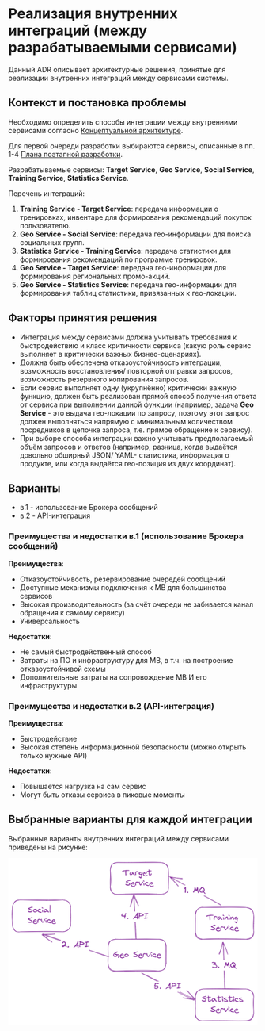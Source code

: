 # Реализация внутренних интеграций (между разрабатываемыми сервисами)

Данный ADR описывает архитектурные решения, принятые для реализации внутренних интеграций между сервисами системы.

## Контекст и постановка проблемы

Необходимо определить способы интеграции между внутренними сервисами согласно [Концептуальной архитектуре](https://github.com/Lana8888/trans-sport/blob/main/04-conceptual-architecture.md#%D0%BA%D0%BE%D0%BD%D1%86%D0%B5%D0%BF%D1%82%D1%83%D0%B0%D0%BB%D1%8C%D0%BD%D0%B0%D1%8F-%D0%B0%D1%80%D1%85%D0%B8%D1%82%D0%B5%D0%BA%D1%82%D1%83%D1%80%D0%B0).

Для первой очереди разработки выбираются сервисы, описанные в пп. 1-4 [Плана поэтапной разработки](https://github.com/Lana8888/trans-sport/blob/main/06-plan.md#%D0%BF%D0%BB%D0%B0%D0%BD-%D0%BF%D0%BE%D1%8D%D1%82%D0%B0%D0%BF%D0%BD%D0%BE%D0%B9-%D1%80%D0%B0%D0%B7%D1%80%D0%B0%D0%B1%D0%BE%D1%82%D0%BA%D0%B8-%D0%B8-%D1%80%D0%B0%D1%81%D1%88%D0%B8%D1%80%D0%B5%D0%BD%D0%B8%D1%8F-%D1%81%D0%B8%D1%81%D1%82%D0%B5%D0%BC%D1%8B-%D0%B0%D0%BD%D0%B0%D0%BB%D0%B8%D0%B7-%D0%BA%D1%80%D0%B8%D1%82%D0%B8%D1%87%D0%B5%D1%81%D0%BA%D0%B8-%D0%B2%D0%B0%D0%B6%D0%BD%D1%8B%D1%85-%D0%BA%D0%BE%D0%BC%D0%BF%D0%BE%D0%BD%D0%B5%D0%BD%D1%82%D0%BE%D0%B2).

Разрабатываемые сервисы: <b>Target Service</b>, <b>Geo Service</b>, <b>Social Service</b>, <b>Training Service</b>, <b>Statistics Service</b>.  

Перечень интеграций:  

1. <b>Training Service - Target Service</b>: передача информации о тренировках, инвентаре для формирования рекомендаций покупок пользователю.
2. <b>Geo Service - Social Service</b>: передача гео-информации для поиска социальных групп.
3. <b>Statistics Service - Training Service</b>: передача статистики для формирования рекомендаций по программе тренировок.
4. <b>Geo Service - Target Service</b>: передача гео-информации для формирования региональных промо-акций.
5. <b>Geo Service - Statistics Service</b>: передача гео-информации для формирования таблиц статистики, привязанных к гео-локации.

## Факторы принятия решения

* Интеграция между сервисами должна учитывать требования к быстродействию и класс критичности сервиса (какую роль сервис выполняет в критически важных бизнес-сценариях).
* Должна быть обеспечена отказоустойчивость интеграции, возможность восстановления/ повторной отправки запросов, возможность резервного копирования запросов.
* Если сервис выполняет одну (укрупнённо) критически важную функцию, должен быть реализован прямой способ получения ответа от сервиса при выполнении данной функции (например, задача <b>Geo Service</b> - это выдача гео-локации по запросу, поэтому этот запрос должен выполняться напрямую с минимальным количеством посредников в цепочке запроса, т.е. прямое обращение к сервису).
* При выборе способа интеграции важно учитывать предполагаемый объём запросов и ответов (например, разница, когда выдаётся довольно обширный JSON/ YAML- статистика, информация о продукте, или когда выдаётся гео-позиция из двух координат).

## Варианты

* в.1 - использование Брокера сообщений
* в.2 - API-интеграция

### Преимущества и недостатки в.1 (использование Брокера сообщений)
<b>Преимущества</b>:  
* Отказоустойчивость, резервирование очередей сообщений  
* Доступные механизмы подключения к MB для большинства сервисов  
* Высокая производительность (за счёт очереди не забивается канал обращения к самому сервису)  
* Универсальность  

<b>Недостатки</b>:  
* Не самый быстродейственный способ  
* Затраты на ПО и инфраструктуру для MB, в т.ч. на построение отказоустойчивой схемы  
* Дополнительные затраты на сопровождение MB И его инфраструктуры  

### Преимущества и недостатки в.2 (API-интеграция)
<b>Преимущества</b>:  
* Быстродействие  
* Высокая степень информационной безопасности (можно открыть только нужные API)    

<b>Недостатки</b>:  
* Повышается нагрузка на сам сервис  
* Могут быть отказы сервиса в пиковые моменты 

## Выбранные варианты для каждой интеграции
Выбранные варианты внутренних интеграций между сервисами приведены на рисунке:  

![Варианты для внутренних интеграций](https://github.com/Lana8888/trans-sport/blob/main/internal-integration.png)
